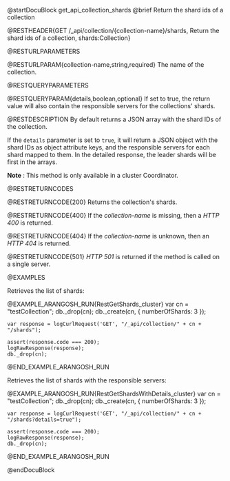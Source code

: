 
@startDocuBlock get_api_collection_shards
@brief Return the shard ids of a collection

@RESTHEADER{GET /_api/collection/{collection-name}/shards, Return the shard ids of a collection, shards:Collection}

@RESTURLPARAMETERS

@RESTURLPARAM{collection-name,string,required}
The name of the collection.

@RESTQUERYPARAMETERS

@RESTQUERYPARAM{details,boolean,optional}
If set to true, the return value will also contain the responsible servers for the collections' shards.

@RESTDESCRIPTION
By default returns a JSON array with the shard IDs of the collection.

If the `details` parameter is set to `true`, it will return a JSON object with the
shard IDs as object attribute keys, and the responsible servers for each shard mapped to them.
In the detailed response, the leader shards will be first in the arrays.

**Note** : This method is only available in a cluster Coordinator.

@RESTRETURNCODES

@RESTRETURNCODE{200}
Returns the collection's shards.

@RESTRETURNCODE{400}
If the *collection-name* is missing, then a *HTTP 400* is
returned.

@RESTRETURNCODE{404}
If the *collection-name* is unknown, then an *HTTP 404*
is returned.

@RESTRETURNCODE{501}
*HTTP 501* is returned if the method is called on a single server.

@EXAMPLES

Retrieves the list of shards:

@EXAMPLE_ARANGOSH_RUN{RestGetShards_cluster}
    var cn = "testCollection";
    db._drop(cn);
    db._create(cn, { numberOfShards: 3 });

    var response = logCurlRequest('GET', "/_api/collection/" + cn + "/shards");

    assert(response.code === 200);
    logRawResponse(response);
    db._drop(cn);
@END_EXAMPLE_ARANGOSH_RUN

Retrieves the list of shards with the responsible servers:

@EXAMPLE_ARANGOSH_RUN{RestGetShardsWithDetails_cluster}
    var cn = "testCollection";
    db._drop(cn);
    db._create(cn, { numberOfShards: 3 });

    var response = logCurlRequest('GET', "/_api/collection/" + cn + "/shards?details=true");

    assert(response.code === 200);
    logRawResponse(response);
    db._drop(cn);
@END_EXAMPLE_ARANGOSH_RUN

@endDocuBlock
